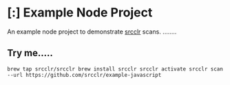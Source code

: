 # [:] Example Node Project

An example node project to demonstrate [srcclr](https://www.srcclr.com) scans.
........
## Try me.....

`
brew tap srcclr/srcclr
brew install srcclr
srcclr activate
srcclr scan --url https://github.com/srcclr/example-javascript
`
